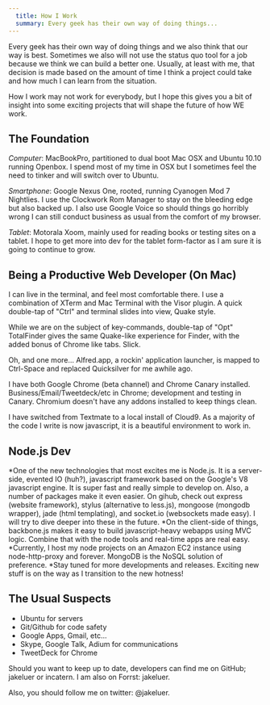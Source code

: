 ```yaml
---
  title: How I Work
  summary: Every geek has their own way of doing things...
---
```


Every geek has their own way of doing things and we also think that our 
way is best. Sometimes we also will not use the status quo tool for a 
job because we think we can build a better one. Usually, at least with 
me, that decision is made based on the amount of time I think a project 
could take and how much I can learn from the situation.

How I work may not work for everybody, but I hope this gives you a bit 
of insight into some exciting projects that will shape the future of 
how WE work.

## The Foundation

*Computer*: MacBookPro, partitioned to dual boot Mac OSX and Ubuntu 10.10 
running Openbox. I spend most of my time in OSX but I sometimes feel the 
need to tinker and will switch over to Ubuntu.

*Smartphone*: Google Nexus One, rooted, running Cyanogen Mod 7 Nightlies. 
I use the Clockwork Rom Manager to stay on the bleeding edge but also 
backed up. I also use Google Voice so should things go horribly wrong I 
can still conduct business as usual from the comfort of my browser.

*Tablet*: Motorala Xoom, mainly used for reading books or testing sites
on a tablet. I hope to get more into dev for the tablet form-factor as
I am sure it is going to continue to grow.

## Being a Productive Web Developer (On Mac)

I can live in the terminal, and feel most comfortable there. I use a 
combination of XTerm and Mac Terminal with the Visor plugin. A quick 
double-tap of "Ctrl" and terminal slides into view, Quake style.

While we are on the subject of key-commands, double-tap of "Opt" 
TotalFinder gives the same Quake-like experience for Finder, with the 
added bonus of Chrome like tabs. Slick.

Oh, and one more... Alfred.app, a rockin' application launcher, 
is mapped to Ctrl-Space and replaced Quicksilver for me awhile ago.

I have both Google Chrome (beta channel) and Chrome Canary installed. 
Business/Email/Tweetdeck/etc in Chrome; development and testing in Canary.
Chromium doesn't have any addons installed to keep things clean.

I have switched from Textmate to a local install of Cloud9. As a majority
of the code I write is now javascript, it is a beautiful environment to work in.

## Node.js Dev

*One of the new technologies that most excites me is Node.js. It is a server-side, evented IO (huh?), javascript framework based on the Google's V8 javascript engine. It is super fast and really simple to develop on. Also, a number of packages make it even easier. On gihub, check out express (website framework), stylus (alternative to less.js), mongoose (mongodb wrapper), jade (html templating), and socket.io (websockets made easy). I will try to dive deeper into these in the future.
*On the client-side of things, backbone.js makes it easy to build javascript-heavy webapps using MVC logic. Combine that with the node tools and real-time apps are real easy.
*Currently, I host my node projects on an Amazon EC2 instance using node-http-proxy and forever. MongoDB is the NoSQL solution of preference.
*Stay tuned for more developments and releases. Exciting new stuff is on the way as I transition to the new hotness!

## The Usual Suspects

* Ubuntu for servers
* Git/Github for code safety
* Google Apps, Gmail, etc...
* Skype, Google Talk, Adium for communications
* TweetDeck for Chrome
 

Should you want to keep up to date, developers can find me on GitHub; jakeluer or incatern. 
I am also on Forrst: jakeluer. 

Also, you should follow me on twitter: @jakeluer.